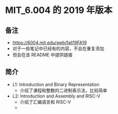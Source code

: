 # MIT_6.004 的 2019 年版本

## 备注
- https://6004.mit.edu/web/fall19FA19
- 对于一些笔记中已经有的内容，不会在重复添加
- 但会在该 README 中提供链接

## 简介
- L1: Introduction and Binary Representation
  - 介绍了课程和整数的二进制表示法，比较简单
- L2: Introduction and Assembly and RISC-V
  - 介绍了汇编语言和 RISC-V
  - 